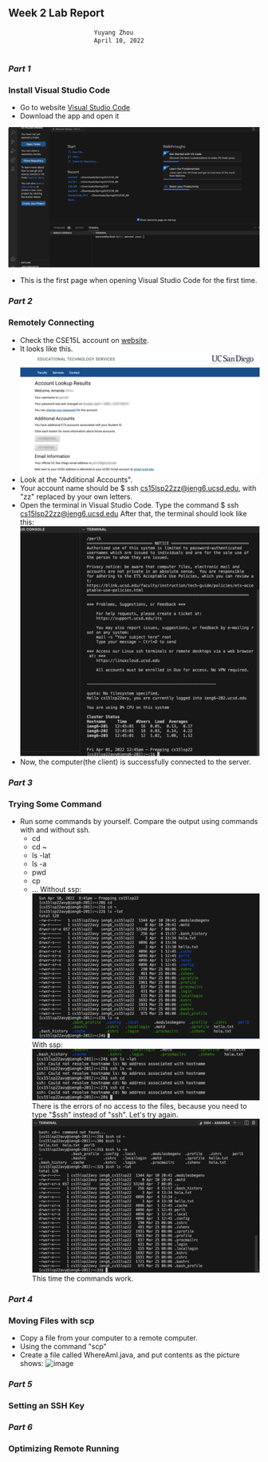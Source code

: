## **Week 2 Lab Report**
                            Yuyang Zhou
                            April 10, 2022
#
### *Part 1*
### Install Visual Studio Code
* Go to website [Visual Studio Code](https://code.visualstudio.com/)
* Download the app and open it

 ![image](Visual_Studio_Code.png)
 * This is the first page when opening Visual Studio Code for the first time.

### *Part 2*
### Remotely Connecting
* Check the CSE15L account on [website](https://sdacs.ucsd.edu/~icc/index.php). 
* It looks like this.
![image](Remote_Connect_Accout_Lookup.png)
* Look at the "Additional Accounts".
* Your account name should be $ ssh cs15lsp22zz@ieng6.ucsd.edu, with "zz" replaced by your own letters.
* Open the terminal in Visual Studio Code. Type the command 
        $ ssh cs15lsp22zz@ieng6.ucsd.edu
After that, the terminal should look like this:
![image](Remotely_Connect.png)
* Now, the computer(the client) is successfully connected to the server.

### *Part 3*
### Trying Some Command
* Run some commands by yourself. Compare the output using commands with and without ssh.
    * cd 
    * cd ~
    * ls -lat
    * ls -a
    * pwd
    * cp
    * ...
Without ssp:
![image](Try_Command.png)
With ssp:
![image](Try_Command2.png)
There is the errors of no access to the files, because you need to type "$ssh" instead of "ssh".
Let's try again.
![image](SSH.png)
This time the commands work.

### *Part 4*
### Moving Files with scp
* Copy a file from your computer to a remote computer.
* Using the command "scp"
* Create a file called WhereAmI.java, and put contents as the picture shows:
![image]()


### *Part 5*
### Setting an SSH Key

### *Part 6*
### Optimizing Remote Running

